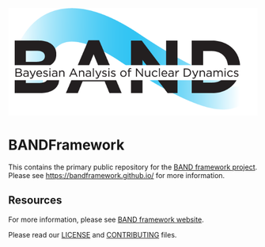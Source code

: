 ![BAND](resources/BAND_logo_v2.png)

# BANDFramework
This contains the primary public repository for the [BAND framework project](https://bandframework.github.io/). 
Please see
https://bandframework.github.io/ for more information.



## Resources
For more information, please see [BAND framework website](https://bandframework.github.io/). 

Please read our [LICENSE]() and [CONTRIBUTING]() files.
